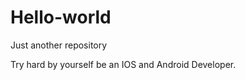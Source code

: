 Hello-world
===========

Just another repository

Try hard by yourself be an IOS and Android Developer.
